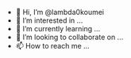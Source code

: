 - 👋 Hi, I’m @lambda0koumei
- 👀 I’m interested in ...
- 🌱 I’m currently learning ...
- 💞️ I’m looking to collaborate on ...
- 📫 How to reach me ...

<!---
lambda0koumei/lambda0koumei is a ✨ special ✨ repository because its `README.md` (this file) appears on your GitHub profile.
You can click the Preview link to take a look at your changes.
--->
